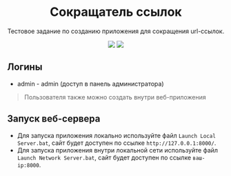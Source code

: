 <h1 align="center">Сокращатель ссылок</h1>
<p align="center">Тестовое задание по созданию приложения для сокращения url-ссылок.</p>
<p align="center">
  <a href="https://www.python.org/downloads/"><img src="https://img.shields.io/badge/Requires-Python%203.10+-orange"/></a>
  <a href="https://www.djangoproject.com/download/"><img src="https://img.shields.io/badge/Requires-Django%204.0+-orange"/></a>
</p>

## Логины
* admin - admin (доступ в панель администратора)
> Пользователя также можно создать внутри веб-приложения

## Запуск веб-сервера
* Для запуска приложения локально используйте файл `Launch Local Server.bat`, сайт будет доступен по ссылке `http://127.0.0.1:8000/`.
* Для запуска приложения внутри локальной сети используйте файл `Launch Network Server.bat`, сайт будет доступен по ссылке `ваш-ip:8000`.
